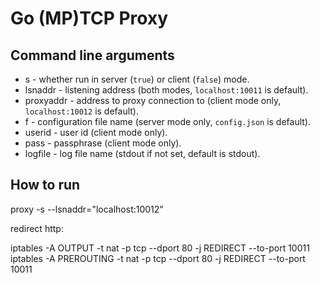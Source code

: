 Go (MP)TCP Proxy
================

Command line arguments
----------------------

  - s - whether run in server (`true`) or client (`false`) mode.
  - lsnaddr - listening address (both modes, `localhost:10011` is default).
  - proxyaddr - address to proxy connection to (client mode only, `localhost:10012` is default).
  - f - configuration file name (server mode only, `config.json` is default).
  - userid - user id (client mode only).
  - pass - passphrase (client mode only).
  - logfile - log file name (stdout if not set, default is stdout).


How to run
----------

proxy -s --lsnaddr="localhost:10012"

redirect http:

iptables -A OUTPUT -t nat -p tcp --dport 80 -j REDIRECT --to-port 10011
iptables -A PREROUTING -t nat -p tcp --dport 80 -j REDIRECT --to-port 10011
